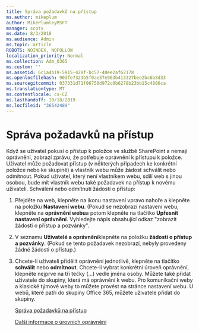 ```yaml
---
title: Správa požadavků na přístup
ms.author: mikeplum
author: MikePlumleyMSFT
manager: scotv
ms.date: 8/3/2018
ms.audience: Admin
ms.topic: article
ROBOTS: NOINDEX, NOFOLLOW
localization_priority: Normal
ms.collection: Adm_O365
ms.custom: ''
ms.assetid: 6c1a4b19-5915-428f-bc57-40ee2af62178
ms.openlocfilehash: 90dfe7323b5f0ae37e963b413327bee2bc6b3d33
ms.sourcegitcommit: 037331d71f06750d972c0b6278b23bb15c4806ca
ms.translationtype: MT
ms.contentlocale: cs-CZ
ms.lasthandoff: 10/18/2019
ms.locfileid: "36542489"
---
```

# <a name="manage-access-requests"></a>Správa požadavků na přístup

Když se uživatel pokusí o přístup k položce ve službě SharePoint a nemají oprávnění, zobrazí zprávu, že potřebuje oprávnění k přístupu k položce. Uživatel může požadovat přístup (v některých případech ke konkrétní položce nebo ke skupině) a vlastník webu může žádost schválit nebo odmítnout. Pokud uživatel, který není vlastníkem webu, sdílí web s jinou osobou, bude mít vlastník webu také požadavek na přístup k novému uživateli. Schválení nebo odmítnutí žádostí o přístup:
  
1. Přejděte na web, klepněte na ikonu nastavení vpravo nahoře a klepněte na položku **Nastavení webu**. (Pokud se nezobrazí nastavení webu, klepněte na **oprávnění webu**a potom klepněte na tlačítko **Upřesnit nastavení oprávnění**. Vyhledejte nápis obsahující odkaz "zobrazit žádosti o přístup a pozvánky".
    
2. V seznamu **Uživatelé a oprávnění**klepněte na položku **žádosti o přístup a pozvánky**. (Pokud se tento požadavek nezobrazí, nebyly provedeny žádné žádosti o přístup.)
    
3. Chcete-li uživateli přidělit oprávnění jednotlivě, klepněte na tlačítko **schválit** nebo **odmítnout**. Chcete-li vybrat konkrétní úroveň oprávnění, klepněte nejprve na tři tečky (...) vedle jména osoby. Můžete také přidat uživatele do skupiny, která má oprávnění k webu. Pro komunikační weby a klasické týmové weby to můžete provést na stránce nastavení webu. U webů, které patří do skupiny Office 365, můžete uživatele přidat do skupiny.
    
    [Správa požadavků na přístup](https://go.microsoft.com/fwlink/?linkid=2008747)
    
    [Další informace o úrovních oprávnění](https://go.microsoft.com/fwlink/?linkid=867071)
    

